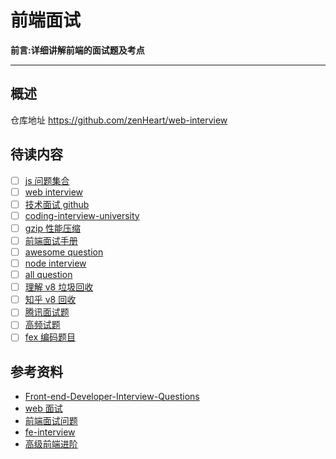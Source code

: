# 前端面试

**前言:详细讲解前端的面试题及考点**

---

## 概述

仓库地址 <https://github.com/zenHeart/web-interview>

## 待读内容

-   ☐ [js 问题集合](https://github.com/lydiahallie/javascript-questions)
-   ☐ [web interview](https://github.com/h5bp/Front-end-Developer-Interview-Questions)
-   ☐ [技术面试 github](https://github.com/yangshun/tech-interview-handbook)
-   ☐ [coding-interview-university](https://github.com/jwasham/coding-interview-university)
-   ☐ [gzip 性能压缩](https://betterexplained.com/articles/how-to-optimize-your-site-with-gzip-compression/)
-   ☐ [前端面试手册](https://github.com/yangshun/front-end-interview-handbook/blob/master/Translations/Chinese/questions/css-questions.md#%E8%AF%B7%E9%98%90%E8%BF%B0%E5%9D%97%E6%A0%BC%E5%BC%8F%E5%8C%96%E4%B8%8A%E4%B8%8B%E6%96%87block-formatting-context%E5%8F%8A%E5%85%B6%E5%B7%A5%E4%BD%9C%E5%8E%9F%E7%90%86)
-   ☐ [awesome question](https://github.com/MaximAbramchuck/awesome-interview-questions#nodejs)
-   ☐ [node interview](https://github.com/ElemeFE/node-interview)
-   ☐ [all question](https://fe.padding.me/#/)
-   ☐ [理解 v8 垃圾回收](http://alinode.aliyun.com/blog/37)
-   ☐ [知乎 v8 回收](https://zhuanlan.zhihu.com/p/25736931)
-   ☐ [腾讯面试题](https://juejin.im/post/5c19c1b6e51d451d1e06c163)
-   ☐ [高频试题](https://juejin.im/post/5d23e750f265da1b855c7bbe)
-   ☐ [fex 编码题目](https://github.com/fex-team/interview-questions/blob/master/coding.md)

## 参考资料

-   [Front-end-Developer-Interview-Questions](https://github.com/h5bp/Front-end-Developer-Interview-Questions)
-   [web 面试](https://github.com/paddingme/Front-end-Web-Development-Interview-Question)
-   [前端面试问题](http://hpoenixf.com/%E5%89%8D%E7%AB%AF%E8%BF%9B%E9%98%B6%E7%B3%BB%E5%88%97-%E7%9B%AE%E5%BD%95.html)
-   [fe-interview](https://github.com/haizlin/fe-interview)
-   [高级前端进阶](https://github.com/Advanced-Frontend)
